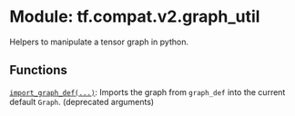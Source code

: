 <div itemscope itemtype="http://developers.google.com/ReferenceObject">
<meta itemprop="name" content="tf.compat.v2.graph_util" />
<meta itemprop="path" content="Stable" />
</div>

# Module: tf.compat.v2.graph_util

Helpers to manipulate a tensor graph in python.

<!-- Placeholder for "Used in" -->


## Functions

[`import_graph_def(...)`](../../../tf/graph_util/import_graph_def.md): Imports the graph from `graph_def` into the current default `Graph`. (deprecated arguments)

